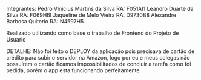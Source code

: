 Integrantes: Pedro Vinicius Martins da Silva RA: F051AI1 Leandro Duarte da Silva RA: F069HI9 Jaqueline de Melo Vieira RA: D9730B8 Alexandre Barbosa Quiterio RA: N4597H5

Realizado utilizando como base o trabalho de Frontend do Projeto de Usuario

DETALHE: Não foi feito o DEPLOY da aplicação pois precisava de cartão de crédito para subir o servidor na Amazon, logo por eu e meus colegas não possuírem o cartão ficamos impossibilitados de concluir a tarefa como foi pedida, porém o app esta funcionando perfeitamente
